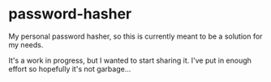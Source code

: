 # password-hasher
My personal password hasher, so this is currently meant to be a solution for my needs. 

It's a work in progress, but I wanted to start sharing it.
I've put in enough effort so hopefully it's not garbage...
